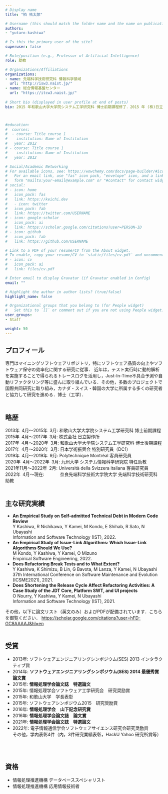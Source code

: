 ```yaml
---
# Display name
title: "柏 祐太郎"

# Username (this should match the folder name and the name on publications)
authors:
- "yutaro-kashiwa"

# Is this the primary user of the site?
superuser: false

# Role/position (e.g., Professor of Artificial Intelligence)
role: 助教

# Organizations/Affiliations
organizations:
- name: 先端科学技術研究科 情報科学領域
  url: "http://isw3.naist.jp/"
- name: 総合情報基盤センター
  url: "https://itcw3.naist.jp/"
  
# Short bio (displayed in user profile at end of posts)
bio: 2015 年和歌山大学大学院システム工学研究科 博士前期課程修了．2015 年 (株)日立製作所に入社，システムエンジニアとして勤務．2017 年日本学術振興会特別研究員(DC1)．2020 年 和歌山大学大学院システム工学研究科博士後期課程修了． 同年九州大学大学院システム情報科学研究院 特任助教．2022年 奈良先端科学技術大学院大学 助教．ソフトウェア工学，特にソフトウェア品質保証の研究に従事. 博士（工学）．



#education:
#  courses:
#  - course: Title course 1
#    institution: Name of Institution
#   year: 2012
# - course: Title course 1
#    institution: Name of Institution
#   year: 2012

# Social/Academic Networking
# For available icons, see: https://wowchemy.com/docs/page-builder/#icons
#   For an email link, use "fas" icon pack, "envelope" icon, and a link in the
#   form "mailto:your-email@example.com" or "#contact" for contact widget.
# social:
# - icon: home
#   icon_pack: fas
#   link: https://keichi.dev 
#   - icon: twitter
#   icon_pack: fab
#   link: https://twitter.com/USERNAME
# - icon: google-scholar
#   icon_pack: ai
#   link: https://scholar.google.com/citations?user=PERSON-ID
# - icon: github
#   icon_pack: fab
#   link: https://github.com/USERNAME  

# Link to a PDF of your resume/CV from the About widget.
# To enable, copy your resume/CV to `static/files/cv.pdf` and uncomment the lines below.
# - icon: cv
#   icon_pack: ai
#   link: files/cv.pdf

# Enter email to display Gravatar (if Gravatar enabled in Config)
email: ""

# Highlight the author in author lists? (true/false)
highlight_name: false

# Organizational groups that you belong to (for People widget)
#   Set this to `[]` or comment out if you are not using People widget.
user_groups:
- Staff

weight: 50
---
```

## プロフィール
専門はマイニングソフトウェアリポジトリ，特にソフトウェア品質の向上やソフトウェア保守の効率化に関する研究に従事．
近年は，テスト実行時に動的解析を実施することで得られるトレースログを活用し，Just-In-Time不具合予測や自動リファクタリング等に盛んに取り組んでいる．その他，多数のプロジェクトで国際共同研究に取り組み，カナダ・スイス・韓国の大学に所属する多くの研究者と協力して研究を進める．博士（工学）．
<br>
<br>

## 略歴
<div>
    <div>
        <span class="col-1">2013年&ensp;4月～2015年&ensp;3月:</span>
        <span class="col-2">和歌山大学大学院システム工学研究科 博士前期課程</span>
    </div>
    <div>
        <span class="col-1">2015年&ensp;4月～2017年&ensp;3月: </span>
        <span class="col-2">株式会社 日立製作所</span>
    </div>
        <div>
        <span class="col-1">2017年&ensp;4月～2020年&ensp;3月:</span>
        <span class="col-2">和歌山大学大学院システム工学研究科 博士後期課程</span>
    </div>
        <div>
        <span class="col-1">2017年&ensp;4月～2020年&ensp;3月:</span>
        <span class="col-2">日本学術振興会 特別研究員（DC1）</span>
    </div>
        <div>
        <span class="col-1">2019年&ensp;4月～2019年&ensp;9月: </span>
        <span class="col-2">Polytechnique Montréal 客員研究員</span>
    </div>
        <div>
        <span class="col-1">2020年&ensp;4月～2022年&ensp;3月: </span>
        <span class="col-2">九州大学 システム情報科学研究院 特任助教</span>
    </div>
    <div>
        <span class="col-1">2021年11月～2022年&ensp;2月:</span>
        <span class="col-2">Università della Svizzera italiana 客員研究員</span>
    </div>
    <div>
        <span class="col-1">2022年&ensp;4月〜現在: &ensp;&ensp;&ensp; &ensp; &ensp;</span>
        <span class="col-2">奈良先端科学技術大学院大学 先端科学技術研究科 助教</span>
    </div>
</div>
<br>
								
## 主な研究実績
- <b>An Empirical Study on Self-admitted Technical Debt in Modern Code Review</b><br>
Y Kashiwa, R Nishikawa, Y Kamei, M Kondo, E Shihab, R Sato, N Ubayashi<br>
Information and Software Technology (IST), 2022.
- <b>An Empirical Study of Issue-Link Algorithms: Which Issue-Link Algorithms Should We Use?</b><br>
M Kondo, Y Kashiwa, Y Kamei, O Mizuno<br>
Empirical Software Engineering, 2022.
- <b>Does Refactoring Break Tests and to What Extent?</b><br>
Y Kashiwa, K Shimizu, B Lin, G Bavota, M Lanza, Y Kamei, N Ubayashi<br>
37th International Conference on Software Maintenance and Evolution (ICSME2021), 2021.
- <b>Does Shortening the Release Cycle Affect Refactoring Activities: A Case Study of the JDT Core, Platform SWT, and UI projects</b><br>
O Nourry, Y Kashiwa, Y Kamei, N Ubayashi<br>
Information and Software Technology (IST), 2021.
 
その他，以下に論文リスト（英文のみ）およびPDFが配備されています．こちらを御覧ください．
https://scholar.google.com/citations?user=hFD-GC8AAAAJ&hl=en
<br>
<br>


## 受賞
- 2013年: ソフトウェアエンジニアリングシンポジウム(SES) 2013 インタラクティブ賞	
- 2014年: <b>ソフトウェアエンジニアリングシンポジウム(SES) 2014 最優秀賞論文賞</b>	
- 2015年: <b>情報処理学会論文誌　特選論文</b>
- 2015年: 情報処理学会ソフトウェア工学研究会　研究奨励賞																				
- 2015年: 和歌山大学　学長表彰																				
- 2015年: ソフトウェアシンポジウム2015　研究奨励賞																				
- 2016年: <b>情報処理学会　山下記念研究賞</b>
- 2016年: <b>情報処理学会論文誌　論文賞</b>
- 2021年: <b>情報処理学会論文誌　特選論文</b>
- 2022年: 電子情報通信学会ソフトウェアサイエンス研究会研究奨励賞<br>
その他，学内表彰4件（内，3件研究業績表彰，HackU Yahoo 研究所賞等）
<br>
<br>
																	
## 資格
- 情報処理推進機構 データベーススペシャリスト
- 情報処理推進機構 応用情報技術者